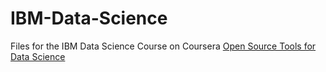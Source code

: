 # IBM-Data-Science
Files for the IBM Data Science Course on Coursera
[Open Source Tools for Data Science](https://github.com/manderzzzz/IBM-Data-Science/tree/master/Open%20Source%20tools%20for%20Data%20Science)
